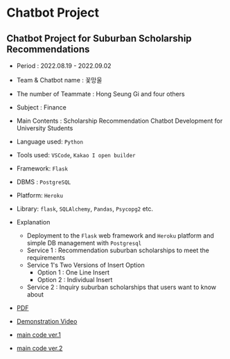 # Chatbot Project
## Chatbot Project for Suburban Scholarship Recommendations
- Period : 2022.08.19 - 2022.09.02
- Team & Chatbot name : 꽃망울
- The number of Teammate : Hong Seung Gi and four others
- Subject : Finance
- Main Contents : Scholarship Recommendation Chatbot Development for University Students
- Language used: ```Python```
- Tools used: ```VSCode```, ```Kakao I open builder```
- Framework: ```Flask```
- DBMS : ```PostgreSQL```
- Platform: ```Heroku```
- Library: ```flask```, ```SQLAlchemy```, ```Pandas```, ```Psycopg2``` etc.
- Explanation
    - Deployment to the ```Flask``` web framework and ```Heroku``` platform and simple DB management with ```Postgresql```
    - Service 1 : Recommendation suburban scholarships to meet the requirements
    - Service 1's Two Versions of Insert Option
        - Option 1 : One Line Insert
        - Option 2 : Individual Insert
    - Service 2 : Inquiry suburban scholarships that users want to know about
     
- [PDF](https://github.com/hongseungzz/project_seungzz/blob/main/chatbot_project/introduce%20our%20chatbot_PPT.pdf)
- [Demonstration Video](https://youtu.be/qog-8tUYyuI)
- [main code ver.1](https://github.com/hongseungzz/project_seungzz/blob/main/chatbot_project/app/flower75982.py)
- [main code ver.2](https://github.com/hongseungzz/project_seungzz/blob/main/chatbot_project/app/main.py)
